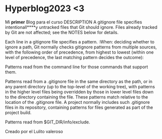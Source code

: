 # Hyperblog2023 <3
Mi **primer** Blog para el curso DESCRIPTION
A gitignore file specifies intentionall****y untracked files that Git should ignore. Files already tracked by Git are not affected; see the NOTES below for details.

Each line in a gitignore file specifies a pattern. :When: deciding whether to ignore a path, Git normally checks gitignore patterns from multiple sources, with the following order of precedence, from highest to lowest (within one level of precedence, the last matching pattern decides the outcome):

Patterns read from the command line for those commands that support them.

Patterns read from a .gitignore file in the same directory as the path, or in any parent directory (up to the top-level of the working tree), with patterns in the higher level files being overridden by those in lower level files down to the directory containing the file. These patterns match relative to the location of the .gitignore file. A project normally includes such .gitignore files in its repository, containing patterns for files generated as part of the project build.

Patterns read from $GIT_DIR/info/exclude.


Creado por el Lulito valeroso 
